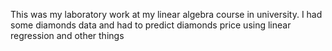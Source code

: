 This was my laboratory work at my linear algebra course in university. I had some diamonds data and had to predict diamonds price using linear regression and other things
